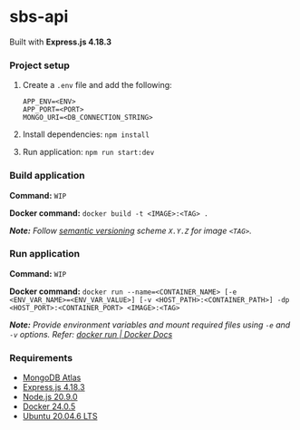 # sbs-api

Built with **Express.js 4.18.3**

### Project setup
1. Create a `.env` file and add the following:
    ```
    APP_ENV=<ENV>
    APP_PORT=<PORT>
    MONGO_URI=<DB_CONNECTION_STRING>
    ```

2. Install dependencies: `npm install`

3. Run application: `npm run start:dev`

### Build application
**Command:** `WIP`

**Docker command:** `docker build -t <IMAGE>:<TAG> .`

***Note:**
Follow [semantic versioning](https://semver.org/) scheme `X.Y.Z` for image `<TAG>`.*

### Run application
**Command:** `WIP`

**Docker command:** `docker run --name=<CONTAINER_NAME> [-e <ENV_VAR_NAME>=<ENV_VAR_VALUE>] [-v <HOST_PATH>:<CONTAINER_PATH>] -dp <HOST_PORT>:<CONTAINER_PORT> <IMAGE>:<TAG>`

***Note:** Provide environment variables and mount required files using `-e` and `-v` options. Refer: [docker run | Docker Docs](https://docs.docker.com/engine/reference/commandline/container_run/)*

### Requirements
- [MongoDB Atlas](https://mongodb.com/atlas)
- [Express.js 4.18.3](https://expressjs.com/en/changelog/4x.html)
- [Node.js 20.9.0](https://github.com/nodejs/node/blob/main/doc/changelogs/CHANGELOG_V20.md#20.9.0)
- [Docker 24.0.5](https://docs.docker.com/engine/release-notes/24.0/#2405)
- [Ubuntu 20.04.6 LTS](https://wiki.ubuntu.com/FocalFossa/ReleaseNotes)